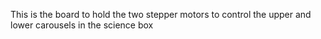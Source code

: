 This is the board to hold the two stepper motors to control the upper and lower carousels in the science box
